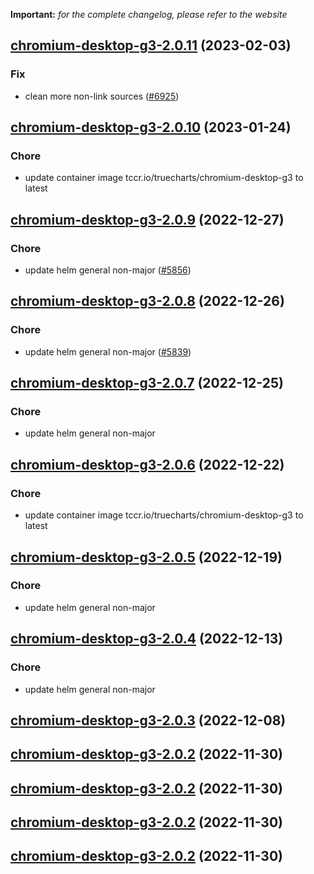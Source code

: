 **Important:**
*for the complete changelog, please refer to the website*




## [chromium-desktop-g3-2.0.11](https://github.com/truecharts/charts/compare/chromium-desktop-g3-2.0.10...chromium-desktop-g3-2.0.11) (2023-02-03)

### Fix

-  clean more non-link sources ([#6925](https://github.com/truecharts/charts/issues/6925))
  
  


## [chromium-desktop-g3-2.0.10](https://github.com/truecharts/charts/compare/chromium-desktop-g3-2.0.9...chromium-desktop-g3-2.0.10) (2023-01-24)

### Chore

- update container image tccr.io/truecharts/chromium-desktop-g3 to latest
  
  


## [chromium-desktop-g3-2.0.9](https://github.com/truecharts/charts/compare/chromium-desktop-g3-2.0.8...chromium-desktop-g3-2.0.9) (2022-12-27)

### Chore

- update helm general non-major ([#5856](https://github.com/truecharts/charts/issues/5856))
  
  


## [chromium-desktop-g3-2.0.8](https://github.com/truecharts/charts/compare/chromium-desktop-g3-2.0.7...chromium-desktop-g3-2.0.8) (2022-12-26)

### Chore

- update helm general non-major ([#5839](https://github.com/truecharts/charts/issues/5839))
  
  


## [chromium-desktop-g3-2.0.7](https://github.com/truecharts/charts/compare/chromium-desktop-g3-2.0.6...chromium-desktop-g3-2.0.7) (2022-12-25)

### Chore

- update helm general non-major
  
  


## [chromium-desktop-g3-2.0.6](https://github.com/truecharts/charts/compare/chromium-desktop-g3-2.0.5...chromium-desktop-g3-2.0.6) (2022-12-22)

### Chore

- update container image tccr.io/truecharts/chromium-desktop-g3 to latest
  
  


## [chromium-desktop-g3-2.0.5](https://github.com/truecharts/charts/compare/chromium-desktop-g3-2.0.4...chromium-desktop-g3-2.0.5) (2022-12-19)

### Chore

- update helm general non-major
  
  


## [chromium-desktop-g3-2.0.4](https://github.com/truecharts/charts/compare/chromium-desktop-g3-2.0.3...chromium-desktop-g3-2.0.4) (2022-12-13)

### Chore

- update helm general non-major
  
  


## [chromium-desktop-g3-2.0.3](https://github.com/truecharts/charts/compare/chromium-desktop-g3-2.0.2...chromium-desktop-g3-2.0.3) (2022-12-08)




## [chromium-desktop-g3-2.0.2](https://github.com/truecharts/charts/compare/chromium-desktop-g3-2.0.1...chromium-desktop-g3-2.0.2) (2022-11-30)




## [chromium-desktop-g3-2.0.2](https://github.com/truecharts/charts/compare/chromium-desktop-g3-2.0.1...chromium-desktop-g3-2.0.2) (2022-11-30)




## [chromium-desktop-g3-2.0.2](https://github.com/truecharts/charts/compare/chromium-desktop-g3-2.0.1...chromium-desktop-g3-2.0.2) (2022-11-30)




## [chromium-desktop-g3-2.0.2](https://github.com/truecharts/charts/compare/chromium-desktop-g3-2.0.1...chromium-desktop-g3-2.0.2) (2022-11-30)

